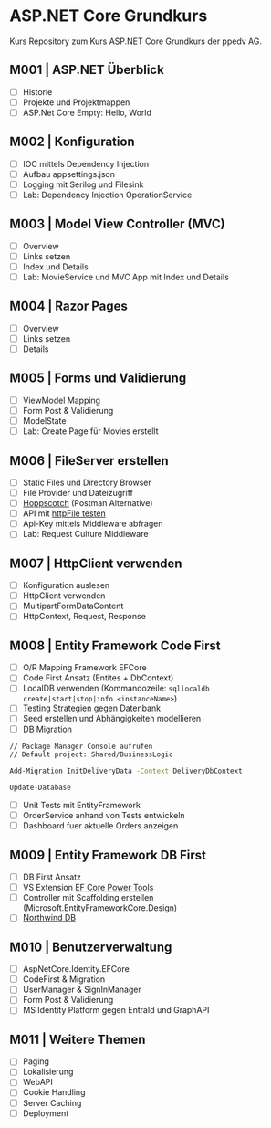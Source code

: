 # ASP.NET Core Grundkurs

Kurs Repository zum Kurs ASP.NET Core Grundkurs der ppedv AG.

## M001 | ASP.NET Überblick

-   [ ] Historie
-   [ ] Projekte und Projektmappen
-   [ ] ASP.Net Core Empty: Hello, World

## M002 | Konfiguration

-   [ ] IOC mittels Dependency Injection
-   [ ] Aufbau appsettings.json
-   [ ] Logging mit Serilog und Filesink
-   [ ] Lab: Dependency Injection OperationService

## M003 | Model View Controller (MVC)

-   [ ] Overview
-   [ ] Links setzen
-   [ ] Index und Details
-   [ ] Lab: MovieService und MVC App mit Index und Details

## M004 | Razor Pages

-   [ ] Overview
-   [ ] Links setzen
-   [ ] Details

## M005 | Forms und Validierung

-   [ ] ViewModel Mapping
-   [ ] Form Post & Validierung
-   [ ] ModelState
-   [ ] Lab: Create Page für Movies erstellt

## M006 | FileServer erstellen

-   [ ] Static Files und Directory Browser
-   [ ] File Provider und Dateizugriff
-   [ ] [Hoppscotch](https://hoppscotch.io/) (Postman Alternative)
-   [ ] API mit [httpFile testen](https://learn.microsoft.com/de-de/aspnet/core/test/http-files?view=aspnetcore-8.0)
-   [ ] Api-Key mittels Middleware abfragen
-   [ ] Lab: Request Culture Middleware

## M007 | HttpClient verwenden

-   [ ] Konfiguration auslesen
-   [ ] HttpClient verwenden
-   [ ] MultipartFormDataContent
-   [ ] HttpContext, Request, Response

## M008 | Entity Framework Code First

-   [ ] O/R Mapping Framework EFCore
-   [ ] Code First Ansatz (Entites + DbContext)
-   [ ] LocalDB verwenden (Kommandozeile: `sqllocaldb create|start|stop|info <instanceName>`)
-   [ ] [Testing Strategien gegen Datenbank](https://learn.microsoft.com/de-de/ef/core/testing/)
-   [ ] Seed erstellen und Abhängigkeiten modellieren
-   [ ] DB Migration 

```bash
// Package Manager Console aufrufen
// Default project: Shared/BusinessLogic

Add-Migration InitDeliveryData -Context DeliveryDbContext

Update-Database

```

-   [ ] Unit Tests mit EntityFramework
-   [ ] OrderService anhand von Tests entwickeln
-   [ ] Dashboard fuer aktuelle Orders anzeigen

## M009 | Entity Framework DB First

-   [ ] DB First Ansatz
-   [ ] VS Extension [EF Core Power Tools](https://marketplace.visualstudio.com/items?itemName=ErikEJ.EFCorePowerTools)
-   [ ] Controller mit Scaffolding erstellen (Microsoft.EntityFrameworkCore.Design)
-   [ ] [Northwind DB](https://github.com/microsoft/sql-server-samples/blob/master/samples/databases/northwind-pubs/instnwnd.sql)

## M010 | Benutzerverwaltung

-   [ ] AspNetCore.Identity.EFCore
-   [ ] CodeFirst & Migration
-   [ ] UserManager & SignInManager
-   [ ] Form Post & Validierung
-   [ ] MS Identity Platform gegen EntraId und GraphAPI

## M011 | Weitere Themen

-   [ ] Paging
-   [ ] Lokalisierung
-   [ ] WebAPI
-   [ ] Cookie Handling
-   [ ] Server Caching
-   [ ] Deployment 
